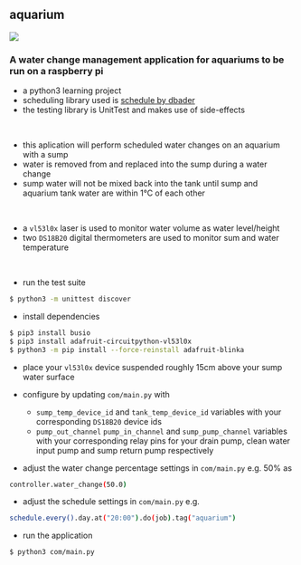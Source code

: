 ## aquarium
![](https://github.com/JayWebDevCom/aquarium/workflows/Python%20CI/badge.svg)

### A water change management application for aquariums to be run on a raspberry pi
- a python3 learning project
- scheduling library used is [schedule by dbader](https://github.com/dbader/schedule)
- the testing library is UnitTest and makes use of side-effects

<br/>

- this aplication will perform scheduled water changes on an aquarium with a sump
- water is removed from and replaced into the sump during a water change
- sump water will not be mixed back into the tank until sump and aquarium tank water are within 1°C of each other

<br/>

- a `vl53l0x` laser is used to monitor water volume as water level/height
- two `DS18B20` digital thermometers are used to monitor sum and water temperature

<br/>

- run the test suite
```bash
$ python3 -m unittest discover
```

- install dependencies
```bash
$ pip3 install busio
$ pip3 install adafruit-circuitpython-vl53l0x
$ python3 -m pip install --force-reinstall adafruit-blinka
```

- place your `vl53l0x` device suspended roughly 15cm above your sump water surface
- configure by updating `com/main.py` with
  - `sump_temp_device_id` and `tank_temp_device_id` variables with your corresponding `DS18B20` device ids
  - `pump_out_channel` `pump_in_channel` and `sump_pump_channel` variables with your corresponding relay pins for your 
  drain pump, clean water input pump and sump return pump respectively

- adjust the water change percentage settings in `com/main.py` e.g. 50% as
```bash
controller.water_change(50.0)
```

- adjust the schedule settings in `com/main.py` e.g.
```bash
schedule.every().day.at("20:00").do(job).tag("aquarium")
```

- run the application
```bash
$ python3 com/main.py
```
